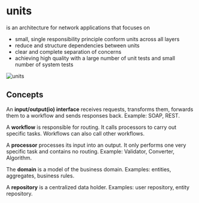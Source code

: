 # units

is an architecture for network applications that focuses on

- small, single responsibility principle conform units across all layers
- reduce and structure dependencies between units
- clear and complete separation of concerns
- achieving high quality with a large number of unit tests and small number of system tests

![units](https://rawgit.com/eduardbeutel/units/master/units-general-view.svg)

## Concepts

An **input/output(io) interface** receives requests, transforms them, forwards them to a workflow and sends responses back. Example: SOAP, REST.

A **workflow** is responsible for routing. It calls processors to carry out specific tasks. Workflows can also call other workflows.

A **processor** processes its input into an output. It only performs one very specific task and contains no routing. Example: Validator, Converter, Algorithm.

The **domain** is a model of the business domain. Examples: entities, aggregates, business rules.

A **repository** is a centralized data holder. Examples: user repository, entity repository.





